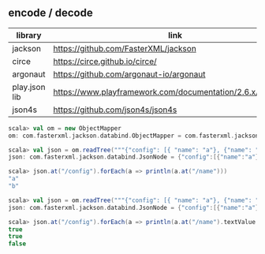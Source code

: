 encode / decode
---------------------

| library   |  link                                |
|-----------|--------------------------------------|
| jackson |  https://github.com/FasterXML/jackson |
| circe | https://circe.github.io/circe/ |
| argonaut | https://github.com/argonaut-io/argonaut |
| play.json lib |  https://www.playframework.com/documentation/2.6.x/ScalaJson |
| json4s | https://github.com/json4s/json4s |


```scala
scala> val om = new ObjectMapper
om: com.fasterxml.jackson.databind.ObjectMapper = com.fasterxml.jackson.databind.ObjectMapper@5a9adbb4

scala> val json = om.readTree("""{"config": [{ "name": "a"}, {"name": "b"}] }""")
json: com.fasterxml.jackson.databind.JsonNode = {"config":[{"name":"a"},{"name":"b"}]}

scala> json.at("/config").forEach(a => println(a.at("/name")))
"a"
"b"

scala> val json = om.readTree("""{"config": [{ "name": "a"}, {"name": "b"}, {"name": ""}] }""")
json: com.fasterxml.jackson.databind.JsonNode = {"config":[{"name":"a"},{"name":"b"},{"name":""}]}

scala> json.at("/config").forEach(a => println(a.at("/name").textValue.nonEmpty))
true
true
false
```
